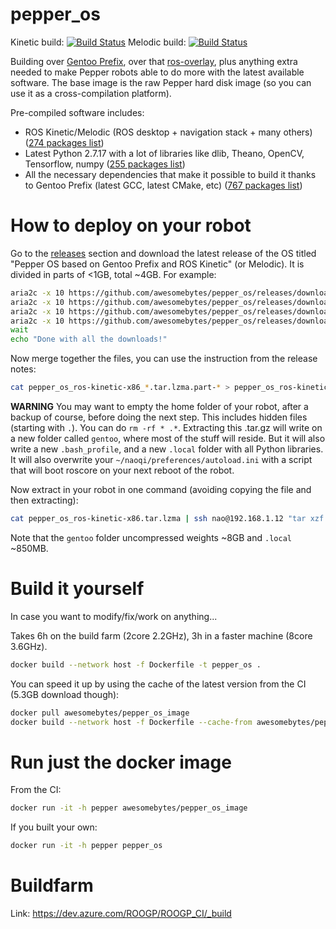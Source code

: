 # pepper_os

Kinetic build: [![Build Status](https://dev.azure.com/ROOGP/ROOGP_CI/_apis/build/status/awesomebytes.pepper_os?branchName=master)](https://dev.azure.com/ROOGP/ROOGP_CI/_build?definitionId=1&_a=summary&view=runs)
Melodic build: [![Build Status](https://dev.azure.com/ROOGP/ROOGP_CI/_apis/build/status/awesomebytes.pepper_os?branchName=melodic)](https://dev.azure.com/ROOGP/ROOGP_CI/_build?definitionId=1&_a=summary&view=runs)

Building over [Gentoo Prefix](https://github.com/awesomebytes/gentoo_prefix_ci_32b), over that [ros-overlay](https://github.com/awesomebytes/ros_overlay_on_gentoo_prefix_32b/), plus anything extra
needed to make Pepper robots able to do more with the latest available software. The base image is the
raw Pepper hard disk image (so you can use it as a cross-compilation platform).

Pre-compiled software includes:
* ROS Kinetic/Melodic (ROS desktop + navigation stack + many others) ([274 packages list](ROS_package_list.md))
* Latest Python 2.7.17 with a lot of libraries like dlib, Theano, OpenCV, Tensorflow, numpy ([255 packages list](PIP_package_list.md))
* All the necessary dependencies that make it possible to build it thanks to Gentoo Prefix (latest GCC, latest CMake, etc) ([767 packages list](GENTOO_package_list.md))

# How to deploy on your robot

Go to the [releases](https://github.com/awesomebytes/pepper_os/releases) section and download the latest release of the OS titled "Pepper OS based on Gentoo Prefix and ROS Kinetic" (or Melodic). It is divided in parts of <1GB, total ~4GB. For example:

```bash
aria2c -x 10 https://github.com/awesomebytes/pepper_os/releases/download/release%2F2020-03-20T20at22plus00at00/pepper_os_ros-kinetic-x86_2020-03-20T20at22plus00at00.tar.lzma.part-00 &
aria2c -x 10 https://github.com/awesomebytes/pepper_os/releases/download/release%2F2020-03-20T20at22plus00at00/pepper_os_ros-kinetic-x86_2020-03-20T20at22plus00at00.tar.lzma.part-01 &
aria2c -x 10 https://github.com/awesomebytes/pepper_os/releases/download/release%2F2020-03-20T20at22plus00at00/pepper_os_ros-kinetic-x86_2020-03-20T20at22plus00at00.tar.lzma.part-02 &
aria2c -x 10 https://github.com/awesomebytes/pepper_os/releases/download/release%2F2020-03-20T20at22plus00at00/pepper_os_ros-kinetic-x86_2020-03-20T20at22plus00at00.tar.lzma.part-03 &
wait
echo "Done with all the downloads!"
```


Now merge together the files, you can use the instruction from the release notes:
```bash
cat pepper_os_ros-kinetic-x86_*.tar.lzma.part-* > pepper_os_ros-kinetic-x86.tar.lzma
```

**WARNING** You may want to empty the home folder of your robot, after a backup of course, before doing the next step. This includes hidden files (starting with `.`). You can do `rm -rf * .*`.
Extracting this .tar.gz will write on a new folder called `gentoo`, where most of the stuff will reside. But it will also write a new `.bash_profile`, and a new `.local` folder with all Python libraries. It will also overwrite
your `~/naoqi/preferences/autoload.ini` with a script that will boot roscore on your next reboot of the robot.

Now extract in your robot in one command (avoiding copying the file and then extracting):

```bash
cat pepper_os_ros-kinetic-x86.tar.lzma | ssh nao@192.168.1.12 "tar xzf - -C /home/nao"
```

Note that the `gentoo` folder uncompressed weights ~8GB and `.local` ~850MB.


# Build it yourself

In case you want to modify/fix/work on anything...

Takes 6h on the build farm (2core 2.2GHz), 3h in a faster machine (8core 3.6GHz).

```bash
docker build --network host -f Dockerfile -t pepper_os .
```

You can speed it up by using the cache of the latest version from the CI (5.3GB download though):

```bash
docker pull awesomebytes/pepper_os_image
docker build --network host -f Dockerfile --cache-from awesomebytes/pepper_os_image -t pepper_os .
```

# Run just the docker image

From the CI:

```bash
docker run -it -h pepper awesomebytes/pepper_os_image
```

If you built your own:

```bash
docker run -it -h pepper pepper_os
```

# Buildfarm

Link: https://dev.azure.com/ROOGP/ROOGP_CI/_build

